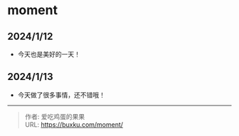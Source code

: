 # moment


## 2024/1/12
- 今天也是美好的一天！

## 2024/1/13
- 今天做了很多事情，还不错哦！

---

> 作者: 爱吃鸡蛋的果果  
> URL: https://buxku.com/moment/  

